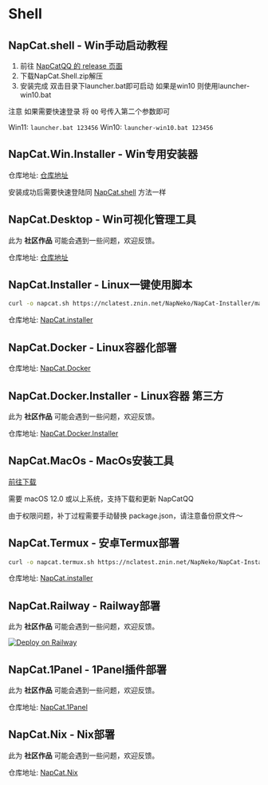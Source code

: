 # Shell

## NapCat.shell - Win手动启动教程

1. 前往 [NapCatQQ 的 release 页面](https://github.com/NapNeko/NapCatQQ/releases)
2. 下载NapCat.Shell.zip解压
3. 安装完成 双击目录下launcher.bat即可启动 如果是win10 则使用launcher-win10.bat

注意 如果需要快速登录 将 `QQ` 号传入第二个参数即可

Win11: `launcher.bat 123456`
Win10: `launcher-win10.bat 123456`

## NapCat.Win.Installer - Win专用安装器

仓库地址: [仓库地址](https://github.com/NapNeko/NapCat-Win-Installer)

安装成功后需要快速登陆同 [NapCat.shell](#napcatshell) 方法一样

## NapCat.Desktop - Win可视化管理工具


此为 **社区作品** 可能会遇到一些问题，欢迎反馈。

仓库地址: [仓库地址](https://github.com/NapNeko/NapCatQQ-Desktop)

## NapCat.Installer - Linux一键使用脚本
```bash
curl -o napcat.sh https://nclatest.znin.net/NapNeko/NapCat-Installer/main/script/install.sh && sudo bash napcat.sh
```

仓库地址: [NapCat.installer](https://github.com/NapNeko/NapCat-Installer)

## NapCat.Docker - Linux容器化部署

仓库地址: [NapCat.Docker](https://github.com/NapNeko/NapCat-Docker)

## NapCat.Docker.Installer - Linux容器 第三方

此为 **社区作品** 可能会遇到一些问题，欢迎反馈。

仓库地址: [NapCat.Docker.Installer](https://github.com/Fahaxikiii/napcat-scripts)

## NapCat.MacOs - MacOs安装工具

[前往下载](https://github.com/NapNeko/NapCat-Mac-Installer/releases/tag/v1.0-1)


需要 macOS 12.0 或以上系统，支持下载和更新 NapCatQQ

由于权限问题，补丁过程需要手动替换 package.json，请注意备份原文件～

## NapCat.Termux - 安卓Termux部署
```bash
curl -o napcat.termux.sh https://nclatest.znin.net/NapNeko/NapCat-Installer/main/script/install.termux.sh && bash napcat.termux.sh
```
仓库地址: [NapCat.installer](https://github.com/NapNeko/NapCat-Installer)

## NapCat.Railway - Railway部署

此为 **社区作品** 可能会遇到一些问题，欢迎反馈。

[![Deploy on Railway](https://railway.app/button.svg)](https://railway.app/template/aRUNRZ?referralCode=Ns2Kracy)

## NapCat.1Panel - 1Panel插件部署

此为 **社区作品** 可能会遇到一些问题，欢迎反馈。

仓库地址: [NapCat.1Panel](https://github.com/Fahaxikiii/napcat-1panel)

## NapCat.Nix - Nix部署

此为 **社区作品** 可能会遇到一些问题，欢迎反馈。

仓库地址: [NapCat.Nix](https://github.com/initialencounter/napcat.nix)
